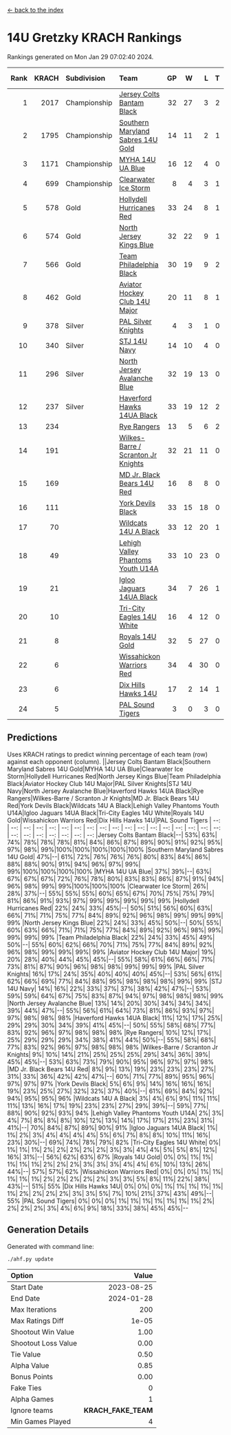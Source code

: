 [<- back to the index](readme.md)
# 14U Gretzky KRACH Rankings
Rankings generated on Mon Jan 29 07:02:40 2024.

Rank|KRACH|Subdivision|Team|GP|W|L|T|OTW|OTL|SoS|Exp Wins|Win Diff
---:|---:|:---|:---|---:|---:|---:|---:|---:|---:|---:|---:|---:
1|2017|Championship|[Jersey Colts Bantam Black](https://gamesheetstats.com/seasons/3659/teams/140580/schedule)|32|27|3|2|2|0|337|28.8|-0.0
2|1795|Championship|[Southern Maryland Sabres 14U Gold](https://gamesheetstats.com/seasons/3659/teams/140588/schedule)|14|11|2|1|0|0|452|12.3|-0.0
3|1171|Championship|[MYHA 14U UA Blue](https://gamesheetstats.com/seasons/3659/teams/140583/schedule)|16|12|4|0|2|2|467|12.8|-0.0
4|699|Championship|[Clearwater Ice Storm](https://gamesheetstats.com/seasons/3659/teams/142500/schedule)|8|4|3|1|0|0|752|5.3|-0.0
5|578|Gold|[Hollydell Hurricanes Red](https://gamesheetstats.com/seasons/3659/teams/140578/schedule)|33|24|8|1|1|1|343|25.4|0.0
6|574|Gold|[North Jersey Kings Blue](https://gamesheetstats.com/seasons/3659/teams/140585/schedule)|32|22|9|1|3|1|420|23.3|-0.0
7|566|Gold|[Team Philadelphia Black](https://gamesheetstats.com/seasons/3659/teams/140590/schedule)|30|19|9|2|2|2|510|20.8|-0.0
8|462|Gold|[Aviator Hockey Club 14U Major](https://gamesheetstats.com/seasons/3659/teams/140575/schedule)|20|11|8|1|1|1|676|12.3|-0.0
9|378|Silver|[PAL Silver Knights](https://gamesheetstats.com/seasons/3659/teams/140614/schedule)|4|3|1|0|0|0|189|3.8|-0.0
10|340|Silver|[STJ 14U Navy](https://gamesheetstats.com/seasons/3659/teams/140589/schedule)|14|10|4|0|0|1|297|10.9|0.0
11|296|Silver|[North Jersey Avalanche Blue](https://gamesheetstats.com/seasons/3659/teams/140584/schedule)|32|19|13|0|0|1|469|19.9|0.0
12|237|Silver|[Haverford Hawks 14UA Black](https://gamesheetstats.com/seasons/3659/teams/140577/schedule)|33|19|12|2|0|3|349|20.9|0.0
13|234||[Rye Rangers](https://gamesheetstats.com/seasons/3659/teams/140587/schedule)|13|5|6|2|1|1|602|6.9|0.0
14|191||[Wilkes-Barre / Scranton Jr Knights](https://gamesheetstats.com/seasons/3659/teams/140593/schedule)|32|21|11|0|2|0|213|21.9|0.0
15|169||[MD Jr. Black Bears 14U Red](https://gamesheetstats.com/seasons/3659/teams/140581/schedule)|16|8|8|0|0|1|276|8.9|0.0
16|111||[York Devils Black](https://gamesheetstats.com/seasons/3659/teams/140595/schedule)|33|15|18|0|2|0|402|15.9|0.0
17|70||[Wildcats 14U A Black](https://gamesheetstats.com/seasons/3659/teams/140592/schedule)|33|12|20|1|1|2|453|13.4|0.0
18|49||[Lehigh Valley Phantoms Youth U14A](https://gamesheetstats.com/seasons/3659/teams/140582/schedule)|33|10|23|0|0|0|416|10.9|0.0
19|21||[Igloo Jaguars 14UA Black](https://gamesheetstats.com/seasons/3659/teams/140579/schedule)|34|7|26|1|0|0|459|8.4|0.0
20|10||[Tri-City Eagles 14U White](https://gamesheetstats.com/seasons/3659/teams/140591/schedule)|16|4|12|0|0|0|161|4.9|0.0
21|8||[Royals 14U Gold](https://gamesheetstats.com/seasons/3659/teams/140586/schedule)|32|5|27|0|0|1|164|5.9|0.0
22|6||[Wissahickon Warriors Red](https://gamesheetstats.com/seasons/3659/teams/140594/schedule)|34|4|30|0|0|0|220|4.9|0.0
23|6||[Dix Hills Hawks 14U](https://gamesheetstats.com/seasons/3659/teams/140576/schedule)|17|2|14|1|0|0|292|3.4|0.0
24|5||[PAL Sound Tigers](https://gamesheetstats.com/seasons/3659/teams/140615/schedule)|3|0|3|0|0|0|235|0.9|0.0

## Predictions
Uses KRACH ratings to predict winning percentage of each team (row) against each opponent (column).
||Jersey Colts Bantam Black|Southern Maryland Sabres 14U Gold|MYHA 14U UA Blue|Clearwater Ice Storm|Hollydell Hurricanes Red|North Jersey Kings Blue|Team Philadelphia Black|Aviator Hockey Club 14U Major|PAL Silver Knights|STJ 14U Navy|North Jersey Avalanche Blue|Haverford Hawks 14UA Black|Rye Rangers|Wilkes-Barre / Scranton Jr Knights|MD Jr. Black Bears 14U Red|York Devils Black|Wildcats 14U A Black|Lehigh Valley Phantoms Youth U14A|Igloo Jaguars 14UA Black|Tri-City Eagles 14U White|Royals 14U Gold|Wissahickon Warriors Red|Dix Hills Hawks 14U|PAL Sound Tigers
| --: | --: | --: | --: | --: | --: | --: | --: | --: | --: | --: | --: | --: | --: | --: | --: | --: | --: | --: | --: | --: | --: | --: | --: | --: 
|Jersey Colts Bantam Black|--| 53%| 63%| 74%| 78%| 78%| 78%| 81%| 84%| 86%| 87%| 89%| 90%| 91%| 92%| 95%| 97%| 98%| 99%|100%|100%|100%|100%|100%
|Southern Maryland Sabres 14U Gold| 47%|--| 61%| 72%| 76%| 76%| 76%| 80%| 83%| 84%| 86%| 88%| 88%| 90%| 91%| 94%| 96%| 97%| 99%| 99%|100%|100%|100%|100%
|MYHA 14U UA Blue| 37%| 39%|--| 63%| 67%| 67%| 67%| 72%| 76%| 78%| 80%| 83%| 83%| 86%| 87%| 91%| 94%| 96%| 98%| 99%| 99%|100%|100%|100%
|Clearwater Ice Storm| 26%| 28%| 37%|--| 55%| 55%| 55%| 60%| 65%| 67%| 70%| 75%| 75%| 79%| 81%| 86%| 91%| 93%| 97%| 99%| 99%| 99%| 99%| 99%
|Hollydell Hurricanes Red| 22%| 24%| 33%| 45%|--| 50%| 51%| 56%| 60%| 63%| 66%| 71%| 71%| 75%| 77%| 84%| 89%| 92%| 96%| 98%| 99%| 99%| 99%| 99%
|North Jersey Kings Blue| 22%| 24%| 33%| 45%| 50%|--| 50%| 55%| 60%| 63%| 66%| 71%| 71%| 75%| 77%| 84%| 89%| 92%| 96%| 98%| 99%| 99%| 99%| 99%
|Team Philadelphia Black| 22%| 24%| 33%| 45%| 49%| 50%|--| 55%| 60%| 62%| 66%| 70%| 71%| 75%| 77%| 84%| 89%| 92%| 96%| 98%| 99%| 99%| 99%| 99%
|Aviator Hockey Club 14U Major| 19%| 20%| 28%| 40%| 44%| 45%| 45%|--| 55%| 58%| 61%| 66%| 66%| 71%| 73%| 81%| 87%| 90%| 96%| 98%| 98%| 99%| 99%| 99%
|PAL Silver Knights| 16%| 17%| 24%| 35%| 40%| 40%| 40%| 45%|--| 53%| 56%| 61%| 62%| 66%| 69%| 77%| 84%| 88%| 95%| 98%| 98%| 98%| 99%| 99%
|STJ 14U Navy| 14%| 16%| 22%| 33%| 37%| 37%| 38%| 42%| 47%|--| 53%| 59%| 59%| 64%| 67%| 75%| 83%| 87%| 94%| 97%| 98%| 98%| 98%| 99%
|North Jersey Avalanche Blue| 13%| 14%| 20%| 30%| 34%| 34%| 34%| 39%| 44%| 47%|--| 55%| 56%| 61%| 64%| 73%| 81%| 86%| 93%| 97%| 97%| 98%| 98%| 98%
|Haverford Hawks 14UA Black| 11%| 12%| 17%| 25%| 29%| 29%| 30%| 34%| 39%| 41%| 45%|--| 50%| 55%| 58%| 68%| 77%| 83%| 92%| 96%| 97%| 98%| 98%| 98%
|Rye Rangers| 10%| 12%| 17%| 25%| 29%| 29%| 29%| 34%| 38%| 41%| 44%| 50%|--| 55%| 58%| 68%| 77%| 83%| 92%| 96%| 97%| 98%| 98%| 98%
|Wilkes-Barre / Scranton Jr Knights|  9%| 10%| 14%| 21%| 25%| 25%| 25%| 29%| 34%| 36%| 39%| 45%| 45%|--| 53%| 63%| 73%| 79%| 90%| 95%| 96%| 97%| 97%| 98%
|MD Jr. Black Bears 14U Red|  8%|  9%| 13%| 19%| 23%| 23%| 23%| 27%| 31%| 33%| 36%| 42%| 42%| 47%|--| 60%| 71%| 77%| 89%| 95%| 96%| 97%| 97%| 97%
|York Devils Black|  5%|  6%|  9%| 14%| 16%| 16%| 16%| 19%| 23%| 25%| 27%| 32%| 32%| 37%| 40%|--| 61%| 69%| 84%| 92%| 94%| 95%| 95%| 96%
|Wildcats 14U A Black|  3%|  4%|  6%|  9%| 11%| 11%| 11%| 13%| 16%| 17%| 19%| 23%| 23%| 27%| 29%| 39%|--| 59%| 77%| 88%| 90%| 92%| 93%| 94%
|Lehigh Valley Phantoms Youth U14A|  2%|  3%|  4%|  7%|  8%|  8%|  8%| 10%| 12%| 13%| 14%| 17%| 17%| 21%| 23%| 31%| 41%|--| 70%| 84%| 87%| 89%| 90%| 91%
|Igloo Jaguars 14UA Black|  1%|  1%|  2%|  3%|  4%|  4%|  4%|  4%|  5%|  6%|  7%|  8%|  8%| 10%| 11%| 16%| 23%| 30%|--| 69%| 74%| 78%| 79%| 82%
|Tri-City Eagles 14U White|  0%|  1%|  1%|  1%|  2%|  2%|  2%|  2%|  2%|  3%|  3%|  4%|  4%|  5%|  5%|  8%| 12%| 16%| 31%|--| 56%| 62%| 63%| 67%
|Royals 14U Gold|  0%|  0%|  1%|  1%|  1%|  1%|  1%|  2%|  2%|  2%|  3%|  3%|  3%|  4%|  4%|  6%| 10%| 13%| 26%| 44%|--| 57%| 57%| 62%
|Wissahickon Warriors Red|  0%|  0%|  0%|  1%|  1%|  1%|  1%|  1%|  2%|  2%|  2%|  2%|  2%|  3%|  3%|  5%|  8%| 11%| 22%| 38%| 43%|--| 51%| 55%
|Dix Hills Hawks 14U|  0%|  0%|  0%|  1%|  1%|  1%|  1%|  1%|  1%|  2%|  2%|  2%|  2%|  3%|  3%|  5%|  7%| 10%| 21%| 37%| 43%| 49%|--| 55%
|PAL Sound Tigers|  0%|  0%|  0%|  1%|  1%|  1%|  1%|  1%|  1%|  1%|  2%|  2%|  2%|  2%|  3%|  4%|  6%|  9%| 18%| 33%| 38%| 45%| 45%|--

## Generation Details

Generated with command line:
```
./ahf.py update
```

| Option | Value |
| :----- | ----: |
| Start Date | 2023-08-25 |
| End Date | 2024-01-28 |
| Max Iterations | 200 |
| Max Ratings Diff | 1e-05 |
| Shootout Win Value | 1.00 |
| Shootout Loss Value | 0.00 |
| Tie Value | 0.50 |
| Alpha Value | 0.85 |
| Bonus Points | 0.00 |
| Fake Ties | 0 |
| Alpha Games | 1 |
| Ignore teams | __KRACH_FAKE_TEAM__ |
| Min Games Played | 4 |

